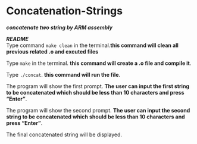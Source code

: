 
# Concatenation-Strings

***concatenate two string by ARM assembly***


***README***   
Type command ```make clean``` in the terminal.**this command will clean all previous related .o and excuted files**   
  
Type ```make``` in the terminal. **this command will create a .o file and compile it**.  
  
Type ```./concat```.  **this command will run the file**.  
  
The program will show the first prompt. **The user can input the first string to be concatenated which should be less than 10 characters and press “Enter”**.   
  
The program will show the second prompt. **The user can input the second string to be concatenated which should be less than 10 characters and press “Enter”**.   
  
The final concatenated string will be displayed.  
